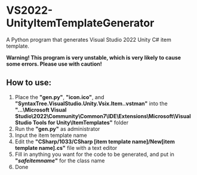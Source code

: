 # VS2022-UnityItemTemplateGenerator

A Python program that generates Visual Studio 2022 Unity C# item template.

**Warning! This program is very unstable, which is very likely to cause some errors. Please use with caution!**

## How to use:
1. Place the **"gen.py"**, **"icon.ico"**, and **"SyntaxTree.VisualStudio.Unity.Vsix.Item..vstman"** into the **"...\Microsoft Visual Studio\2022\Community\Common7\IDE\Extensions\Microsoft\Visual Studio Tools for Unity\ItemTemplates"** folder
2. Run the **"gen.py"** as administrator
3. Input the item template name
4. Edit the **"CSharp/1033/CSharp [item template name]/New[item template name].cs"** file with a text editor
5. Fill in anything you want for the code to be generated, and put in **"$safeitemname$"** for the class name
6. Done
